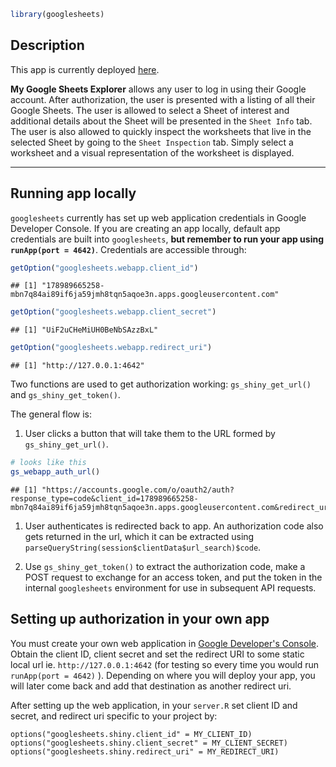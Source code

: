 ``` r
library(googlesheets)
```

Description
-----------

This app is currently deployed [here](https://jennybc.shinyapps.io/20_gs-explorer).

**My Google Sheets Explorer** allows any user to log in using their Google account. After authorization, the user is presented with a listing of all their Google Sheets. The user is allowed to select a Sheet of interest and additional details about the Sheet will be presented in the `Sheet Info` tab. The user is also allowed to quickly inspect the worksheets that live in the selected Sheet by going to the `Sheet Inspection` tab. Simply select a worksheet and a visual representation of the worksheet is displayed.

------------------------------------------------------------------------

Running app locally
-------------------

`googlesheets` currently has set up web application credentials in Google Developer Console. If you are creating an app locally, default app credentials are built into `googlesheets`, **but remember to run your app using `runApp(port = 4642)`**. Credentials are accessible through:

``` r
getOption("googlesheets.webapp.client_id")
```

    ## [1] "178989665258-mbn7q84ai89if6ja59jmh8tqn5aqoe3n.apps.googleusercontent.com"

``` r
getOption("googlesheets.webapp.client_secret")
```

    ## [1] "UiF2uCHeMiUH0BeNbSAzzBxL"

``` r
getOption("googlesheets.webapp.redirect_uri")
```

    ## [1] "http://127.0.0.1:4642"

Two functions are used to get authorization working: `gs_shiny_get_url()` and `gs_shiny_get_token()`.

The general flow is:

1.  User clicks a button that will take them to the URL formed by `gs_shiny_get_url()`.

``` r
# looks like this
gs_webapp_auth_url()
```

    ## [1] "https://accounts.google.com/o/oauth2/auth?response_type=code&client_id=178989665258-mbn7q84ai89if6ja59jmh8tqn5aqoe3n.apps.googleusercontent.com&redirect_uri=http%3A%2F%2F127.0.0.1%3A4642&scope=https%3A%2F%2Fspreadsheets.google.com%2Ffeeds%20https%3A%2F%2Fdocs.google.com%2Ffeeds&state=securitytoken&access_type=online&approval_prompt=auto"

1.  User authenticates is redirected back to app. An authorization code also gets returned in the url, which it can be extracted using `parseQueryString(session$clientData$url_search)$code`.

2.  Use `gs_shiny_get_token()` to extract the authorization code, make a POST request to exchange for an access token, and put the token in the internal `googlesheets` environment for use in subsequent API requests.

Setting up authorization in your own app
----------------------------------------

You must create your own web application in [Google Developer's Console](https://console.developers.google.com/). Obtain the client ID, client secret and set the redirect URI to some static local url ie. `http://127.0.0.1:4642` (for testing so every time you would run `runApp(port = 4642)` ). Depending on where you will deploy your app, you will later come back and add that destination as another redirect uri.

After setting up the web application, in your `server.R` set client ID and secret, and redirect uri specific to your project by:

    options("googlesheets.shiny.client_id" = MY_CLIENT_ID)
    options("googlesheets.shiny.client_secret" = MY_CLIENT_SECRET)
    options("googlesheets.shiny.redirect_uri" = MY_REDIRECT_URI)
